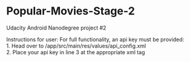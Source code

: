 # Popular-Movies-Stage-2
Udacity Android Nanodegree project #2


Instructions for user:
  For full functionality, an api key must be provided:<br />
    1. Head over to <project folder>/app/src/main/res/values/api_config.xml<br />
    2. Place your api key in line 3 at the appropriate xml tag

